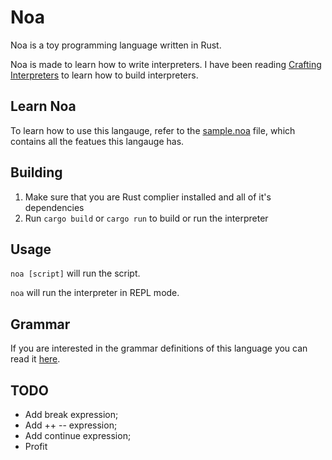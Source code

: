 # Noa

Noa is a toy programming language written in Rust.

Noa is made to learn how to write interpreters. I have been reading [Crafting Interpreters](https://craftinginterpreters.com/) to learn how to build interpreters.

## Learn Noa

To learn how to use this langauge, refer to the [sample.noa](./sample.noa) file, which contains all the featues this langauge has.

## Building

1. Make sure that you are Rust complier installed and all of it's dependencies
2. Run `cargo build` or `cargo run` to build or run the interpreter

## Usage

`noa [script]` will run the script.

`noa` will run the interpreter in REPL mode.

## Grammar

If you are interested in the grammar definitions of this language you can read it [here](./Grammar.md).

## TODO

- Add break expression;
- Add ++ -- expression;
- Add continue expression;
- Profit
